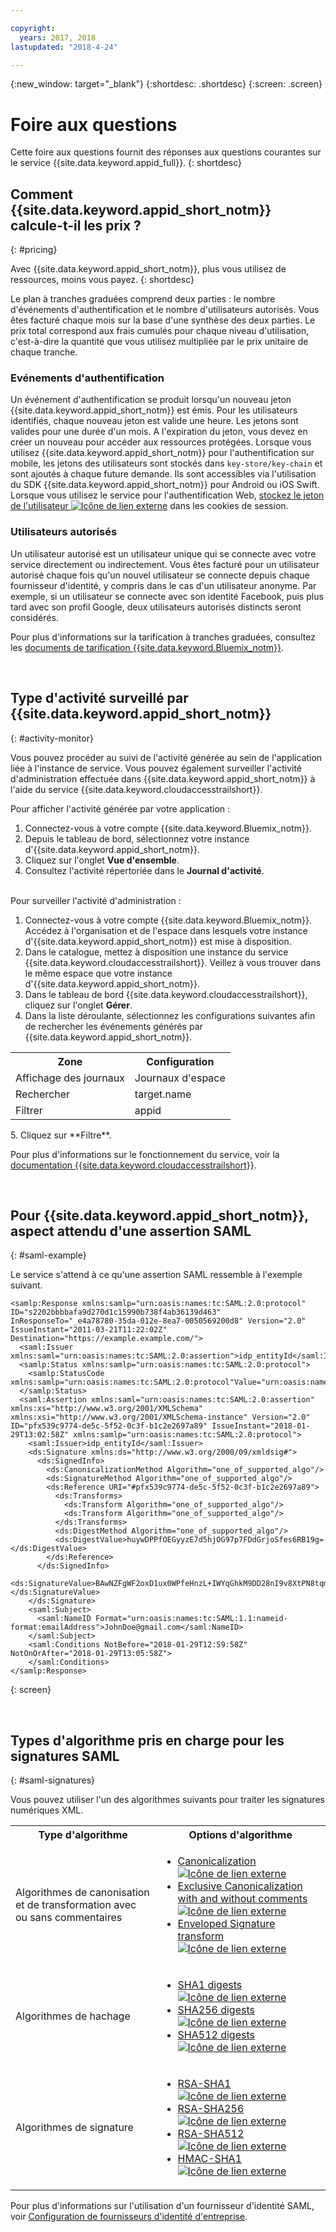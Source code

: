 ```yaml
---

copyright:
  years: 2017, 2018
lastupdated: "2018-4-24"

---
```


{:new_window: target="_blank"}
{:shortdesc: .shortdesc}
{:screen: .screen}


# Foire aux questions

Cette foire aux questions fournit des réponses aux questions courantes sur le service {{site.data.keyword.appid_full}}.
{: shortdesc}


## Comment {{site.data.keyword.appid_short_notm}} calcule-t-il les prix ?
{: #pricing}

Avec {{site.data.keyword.appid_short_notm}}, plus vous utilisez de ressources, moins vous payez.
{: shortdesc}

Le plan à tranches graduées comprend deux parties : le nombre d'événements d'authentification et le nombre d'utilisateurs autorisés. Vous êtes facturé chaque mois sur la base d'une synthèse des deux parties. Le prix total correspond aux frais cumulés pour chaque niveau d'utilisation, c'est-à-dire la quantité que vous utilisez multipliée par le prix unitaire de chaque tranche.

### Evénements d'authentification

Un événement d'authentification se produit lorsqu'un nouveau jeton {{site.data.keyword.appid_short_notm}} est émis. Pour les utilisateurs identifiés, chaque nouveau jeton est valide une heure. Les jetons sont valides pour une durée d'un mois. A l'expiration du jeton, vous devez en créer un nouveau pour accéder aux ressources protégées. Lorsque vous utilisez {{site.data.keyword.appid_short_notm}} pour l'authentification sur mobile, les jetons des utilisateurs sont stockés dans `key-store/key-chain` et sont ajoutés à chaque future demande. Ils sont accessibles via l'utilisation du SDK {{site.data.keyword.appid_short_notm}} pour Android ou iOS Swift. Lorsque vous utilisez le service pour l'authentification Web, <a href="https://github.com/ibm-cloud-security/appid-serversdk-nodejs" target="_blank">stockez le jeton de l'utilisateur <img src="../../icons/launch-glyph.svg" alt="Icône de lien externe"></a> dans les cookies de session.

### Utilisateurs autorisés

Un utilisateur autorisé est un utilisateur unique qui se connecte avec votre service directement ou indirectement. Vous êtes facturé pour un utilisateur autorisé chaque fois qu'un nouvel utilisateur se connecte depuis chaque fournisseur d'identité, y compris dans le cas d'un utilisateur anonyme. Par exemple, si un utilisateur se connecte avec son identité Facebook, puis plus tard avec son profil Google, deux utilisateurs autorisés distincts seront considérés.

Pour plus d'informations sur la tarification à tranches graduées, consultez les [documents de tarification {{site.data.keyword.Bluemix_notm}}](/docs/billing-usage/how_charged.html#services).

</br>

## Type d'activité surveillé par {{site.data.keyword.appid_short_notm}}
{: #activity-monitor}

Vous pouvez procéder au suivi de l'activité générée au sein de l'application liée à l'instance de service. Vous pouvez également surveiller l'activité d'administration effectuée dans {{site.data.keyword.appid_short_notm}} à l'aide du service {{site.data.keyword.cloudaccesstrailshort}}.

Pour afficher l'activité générée par votre application :

1. Connectez-vous à votre compte {{site.data.keyword.Bluemix_notm}}.
2. Depuis le tableau de bord, sélectionnez votre instance d'{{site.data.keyword.appid_short_notm}}.
3. Cliquez sur l'onglet **Vue d'ensemble**.
4. Consultez l'activité répertoriée dans le **Journal d'activité**.

</br>
Pour surveiller l'activité d'administration :

1. Connectez-vous à votre compte {{site.data.keyword.Bluemix_notm}}. Accédez à l'organisation et de l'espace dans lesquels votre instance d'{{site.data.keyword.appid_short_notm}} est mise à disposition.
2. Dans le catalogue, mettez à disposition une instance du service {{site.data.keyword.cloudaccesstrailshort}}. Veillez à vous trouver dans le même espace que votre instance d'{{site.data.keyword.appid_short_notm}}.
3. Dans le tableau de bord {{site.data.keyword.cloudaccesstrailshort}}, cliquez sur l'onglet **Gérer**.
4. Dans la liste déroulante, sélectionnez les configurations suivantes afin de rechercher les événements générés par {{site.data.keyword.appid_short_notm}}.
<table>
  <tr>
    <th> Zone </th>
    <th> Configuration </th>
  </tr>
  <tr>
    <td>Affichage des journaux </td>
    <td>Journaux d'espace</td>
  </tr>
  <tr>
    <td>Rechercher</td>
    <td>target.name</td>
  </tr>
  <tr>
    <td>Filtrer</td>
    <td>appid</td>
  </tr>
</table>
5. Cliquez sur **Filtre**.

Pour plus d'informations sur le fonctionnement du service, voir la [documentation {{site.data.keyword.cloudaccesstrailshort}}](/docs/services/cloud-activity-tracker/index.html).

</br>

## Pour {{site.data.keyword.appid_short_notm}}, aspect attendu d'une assertion SAML
{: #saml-example}

Le service s'attend à ce qu'une assertion SAML ressemble à l'exemple suivant.

```
<samlp:Response xmlns:samlp="urn:oasis:names:tc:SAML:2.0:protocol" ID="s2202bbbbafa9d270d1c15990b738f4ab36139d463" InResponseTo="_e4a78780-35da-012e-8ea7-0050569200d8" Version="2.0" IssueInstant="2011-03-21T11:22:02Z" Destination="https://example.example.com/">
  <saml:Issuer xmlns:saml="urn:oasis:names:tc:SAML:2.0:assertion">idp_entityId</saml:Issuer>
  <samlp:Status xmlns:samlp="urn:oasis:names:tc:SAML:2.0:protocol">
    <samlp:StatusCode  xmlns:samlp="urn:oasis:names:tc:SAML:2.0:protocol"Value="urn:oasis:names:tc:SAML:2.0:status:Success"/>
  </samlp:Status>
  <saml:Assertion xmlns:saml="urn:oasis:names:tc:SAML:2.0:assertion" xmlns:xs="http://www.w3.org/2001/XMLSchema" xmlns:xsi="http://www.w3.org/2001/XMLSchema-instance" Version="2.0" ID="pfx539c9774-de5c-5f52-0c3f-b1c2e2697a89" IssueInstant="2018-01-29T13:02:58Z" xmlns:samlp="urn:oasis:names:tc:SAML:2.0:protocol">
    <saml:Issuer>idp_entityId</saml:Issuer>
    <ds:Signature xmlns:ds="http://www.w3.org/2000/09/xmldsig#">
      <ds:SignedInfo>
        <ds:CanonicalizationMethod Algorithm="one_of_supported_algo"/>
        <ds:SignatureMethod Algorithm="one_of_supported_algo"/>
        <ds:Reference URI="#pfx539c9774-de5c-5f52-0c3f-b1c2e2697a89">
          <ds:Transforms>
            <ds:Transform Algorithm="one_of_supported_algo"/>
            <ds:Transform Algorithm="one_of_supported_algo"/>
          </ds:Transforms>
          <ds:DigestMethod Algorithm="one_of_supported_algo"/>
          <ds:DigestValue>huywDPPfOEGyyzE7d5hjOG97p7FDdGrjoSfes6RB19g=</ds:DigestValue>
        </ds:Reference>
      </ds:SignedInfo>
 <ds:SignatureValue>BAwNZFgWF2oxD1ux0WPfeHnzL+IWYqGhkM9DD28nI9v8XtPN8tqmIb5y4bomaYknmNpWYn7TgNO2Rn/XOq+N9fTZXO2RybaC49iF+zWibRIcNwFKCCpDL6H6jA5eqJX2YKBR+K6Yt2JPoUIRLmqdgm2lMr4Nwq1KYcSzQ/yoV5W0SN/V5t8EfctFoaXVPdtfHVXkwqHeufo+L4gobFt9NRTzXB0SQEClA1L8hQ+/LhY4l46k1D0c34iWjVLZr+ecQyubf7rekOG/R7DjWCFMTke822dR+eJTPWFsHGSPWCDDHFYqB4QMinTvUnsngjY3AssPqIOjeUxjL3p+GXn8IQ==</ds:SignatureValue>
    </ds:Signature>
    <saml:Subject>
      <saml:NameID Format="urn:oasis:names:tc:SAML:1.1:nameid-format:emailAddress">JohnDoe@gmail.com</saml:NameID>
    </saml:Subject>
    <saml:Conditions NotBefore="2018-01-29T12:59:58Z" NotOnOrAfter="2018-01-29T13:05:58Z">
    </saml:Conditions>
</samlp:Response>
```
{: screen}

</br>

## Types d'algorithme pris en charge pour les signatures SAML
{: #saml-signatures}

Vous pouvez utiliser l'un des algorithmes suivants pour traiter les signatures numériques XML.

<table>
  <tr>
    <th> Type d'algorithme </th>
    <th> Options d'algorithme </th>
  </tr>
  <tr>
    <td>Algorithmes de canonisation et de transformation avec ou sans commentaires</td>
    <td><ul><li><a href="http://www.w3.org/TR/2001/REC-xml-c14n-20010315" target="_blank">Canonicalization <img src="../../icons/launch-glyph.svg" alt="Icône de lien externe"></a></li>
    <li><a href="http://www.w3.org/2001/10/xml-exc-c14n#" target="_blank">Exclusive Canonicalization with and without comments <img src="../../icons/launch-glyph.svg" alt="Icône de lien externe"></a></li>
    <li><a href=" http://www.w3.org/2000/09/xmldsig#enveloped-signature" target="_blank">Enveloped Signature transform <img src="../../icons/launch-glyph.svg" alt="Icône de lien externe"></a></li></ul></td>
  </tr>
  <tr>
    <td>Algorithmes de hachage</td>
    <td><ul><li><a href="http://www.w3.org/2000/09/xmldsig#sha1" target="_blank">SHA1 digests <img src="../../icons/launch-glyph.svg" alt="Icône de lien externe"></a></li>
    <li><a href="http://www.w3.org/2001/04/xmlenc#sha256" target="_blank">SHA256 digests <img src="../../icons/launch-glyph.svg" alt="Icône de lien externe"></a></li>
    <li><a href="http://www.w3.org/2001/04/xmlenc#sha512" target="_blank">SHA512 digests <img src="../../icons/launch-glyph.svg" alt="Icône de lien externe"></a></li></ul></td>
  </tr>
  <tr>
    <td>Algorithmes de signature</td>
    <td><ul><li><a href="http://www.w3.org/2000/09/xmldsig#rsa-sha1" target="_blank">RSA-SHA1 <img src="../../icons/launch-glyph.svg" alt="Icône de lien externe"></a></li>
    <li><a href="http://www.w3.org/2001/04/xmldsig-more#rsa-sha256" target="_blank">RSA-SHA256 <img src="../../icons/launch-glyph.svg" alt="Icône de lien externe"></a></li>
    <li><a href="http://www.w3.org/2001/04/xmldsig-more#rsa-sha512" target="_blank">RSA-SHA512 <img src="../../icons/launch-glyph.svg" alt="Icône de lien externe"></a></li>
    <li><a href="http://www.w3.org/2000/09/xmldsig#hmac-sha1" target="_blank">HMAC-SHA1 <img src="../../icons/launch-glyph.svg" alt="Icône de lien externe"></a></li></ul></td>
  </tr>
</table>

Pour plus d'informations sur l'utilisation d'un fournisseur d'identité SAML, voir [Configuration de fournisseurs d'identité d'entreprise](enterprise.html).
